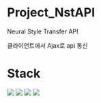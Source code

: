 # Project_NstAPI
<p>Neural Style Transfer API</p>
<p>클라이언트에서 Ajax로 api 통신</p>

# Stack
<p>
<img src="https://img.shields.io/badge/Python-3766AB?style=for-the-badge&logo=Python&logoColor=white"/> <img src="https://img.shields.io/badge/Django-092E20?style=for-the-badge&logo=Django&logoColor=white"/> <img src="https://img.shields.io/badge/Django_ninja-092E20?style=for-the-badge&logo=Django&logoColor=white"/> 
 <img src="https://img.shields.io/badge/TensorFlow_hub-FF6F00?style=for-the-badge&logo=TensorFlow&logoColor=white"/> 
